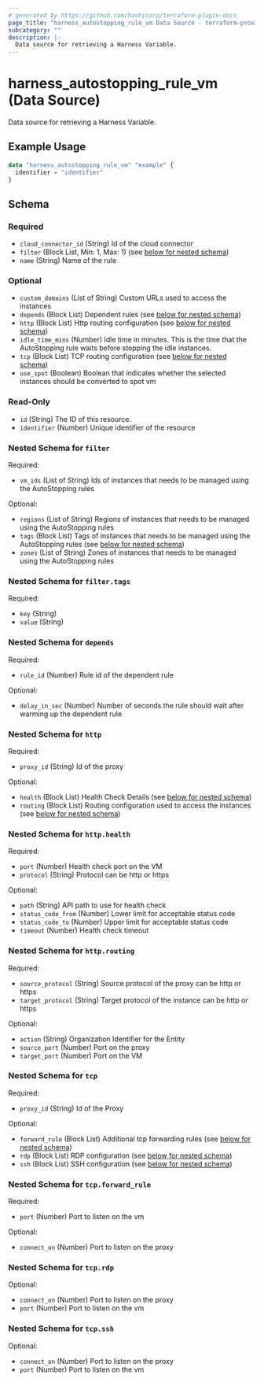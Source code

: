 ```yaml
---
# generated by https://github.com/hashicorp/terraform-plugin-docs
page_title: "harness_autostopping_rule_vm Data Source - terraform-provider-harness"
subcategory: ""
description: |-
  Data source for retrieving a Harness Variable.
---
```


# harness_autostopping_rule_vm (Data Source)

Data source for retrieving a Harness Variable.

## Example Usage

```terraform
data "harness_autostopping_rule_vm" "example" {
  identifier = "identifier"
}
```

<!-- schema generated by tfplugindocs -->
## Schema

### Required

- `cloud_connector_id` (String) Id of the cloud connector
- `filter` (Block List, Min: 1, Max: 1) (see [below for nested schema](#nestedblock--filter))
- `name` (String) Name of the rule

### Optional

- `custom_domains` (List of String) Custom URLs used to access the instances
- `depends` (Block List) Dependent rules (see [below for nested schema](#nestedblock--depends))
- `http` (Block List) Http routing configuration (see [below for nested schema](#nestedblock--http))
- `idle_time_mins` (Number) Idle time in minutes. This is the time that the AutoStopping rule waits before stopping the idle instances.
- `tcp` (Block List) TCP routing configuration (see [below for nested schema](#nestedblock--tcp))
- `use_spot` (Boolean) Boolean that indicates whether the selected instances should be converted to spot vm

### Read-Only

- `id` (String) The ID of this resource.
- `identifier` (Number) Unique identifier of the resource

<a id="nestedblock--filter"></a>
### Nested Schema for `filter`

Required:

- `vm_ids` (List of String) Ids of instances that needs to be managed using the AutoStopping rules

Optional:

- `regions` (List of String) Regions of instances that needs to be managed using the AutoStopping rules
- `tags` (Block List) Tags of instances that needs to be managed using the AutoStopping rules (see [below for nested schema](#nestedblock--filter--tags))
- `zones` (List of String) Zones of instances that needs to be managed using the AutoStopping rules

<a id="nestedblock--filter--tags"></a>
### Nested Schema for `filter.tags`

Required:

- `key` (String)
- `value` (String)



<a id="nestedblock--depends"></a>
### Nested Schema for `depends`

Required:

- `rule_id` (Number) Rule id of the dependent rule

Optional:

- `delay_in_sec` (Number) Number of seconds the rule should wait after warming up the dependent rule


<a id="nestedblock--http"></a>
### Nested Schema for `http`

Required:

- `proxy_id` (String) Id of the proxy

Optional:

- `health` (Block List) Health Check Details (see [below for nested schema](#nestedblock--http--health))
- `routing` (Block List) Routing configuration used to access the instances (see [below for nested schema](#nestedblock--http--routing))

<a id="nestedblock--http--health"></a>
### Nested Schema for `http.health`

Required:

- `port` (Number) Health check port on the VM
- `protocol` (String) Protocol can be http or https

Optional:

- `path` (String) API path to use for health check
- `status_code_from` (Number) Lower limit for acceptable status code
- `status_code_to` (Number) Upper limit for acceptable status code
- `timeout` (Number) Health check timeout


<a id="nestedblock--http--routing"></a>
### Nested Schema for `http.routing`

Required:

- `source_protocol` (String) Source protocol of the proxy can be http or https
- `target_protocol` (String) Target protocol of the instance can be http or https

Optional:

- `action` (String) Organization Identifier for the Entity
- `source_port` (Number) Port on the proxy
- `target_port` (Number) Port on the VM



<a id="nestedblock--tcp"></a>
### Nested Schema for `tcp`

Required:

- `proxy_id` (String) Id of the Proxy

Optional:

- `forward_rule` (Block List) Additional tcp forwarding rules (see [below for nested schema](#nestedblock--tcp--forward_rule))
- `rdp` (Block List) RDP configuration (see [below for nested schema](#nestedblock--tcp--rdp))
- `ssh` (Block List) SSH configuration (see [below for nested schema](#nestedblock--tcp--ssh))

<a id="nestedblock--tcp--forward_rule"></a>
### Nested Schema for `tcp.forward_rule`

Required:

- `port` (Number) Port to listen on the vm

Optional:

- `connect_on` (Number) Port to listen on the proxy


<a id="nestedblock--tcp--rdp"></a>
### Nested Schema for `tcp.rdp`

Optional:

- `connect_on` (Number) Port to listen on the proxy
- `port` (Number) Port to listen on the vm


<a id="nestedblock--tcp--ssh"></a>
### Nested Schema for `tcp.ssh`

Optional:

- `connect_on` (Number) Port to listen on the proxy
- `port` (Number) Port to listen on the vm
